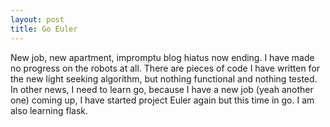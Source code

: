 ```yaml
---
layout: post
title: Go Euler
---
```


New job, new apartment, impromptu blog hiatus now ending. I have made no progress on the robots at all. There are pieces of code I have written for the new light seeking algorithm, but nothing functional and nothing tested.
In other news, I need to learn go, because I have a new job (yeah another one) coming up, I have started project Euler again but this time in go. I am also learning flask.
